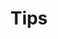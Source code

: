 ---
layout: category
title: Tips
permalink: /categories/misc/tips/
taxonomy: "misc_tips"
sidebar:
  nav: "docs"
--- 